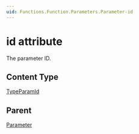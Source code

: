 ```yaml
---
uid: Functions.Function.Parameters.Parameter-id
---
```


# id attribute

The parameter ID.

## Content Type

[TypeParamId](xref:Functions-TypeParamId)

## Parent

[Parameter](xref:Functions.Function.Parameters.Parameter)
